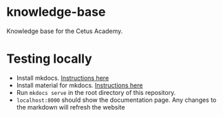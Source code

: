 # knowledge-base

Knowledge base for the Cetus Academy.

# Testing locally

- Install mkdocs. [Instructions here](https://www.mkdocs.org/)
- Install material for mkdocs. [Instructions here](https://squidfunk.github.io/mkdocs-material/)
- Run `mkdocs serve` in the root directory of this repository.
- `localhost:8000` should show the documentation page. Any changes to the markdown will refresh the website